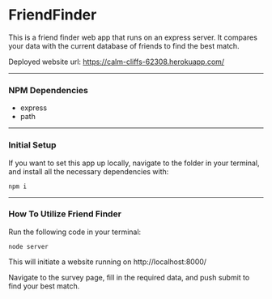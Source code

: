 # FriendFinder

This is a friend finder web app that runs on an express server. It compares your data with the current database of friends to find the best match.

Deployed website url: https://calm-cliffs-62308.herokuapp.com/

---

### **NPM Dependencies**

* express
* path

---

### **Initial Setup**
If you want to set this app up locally, navigate to the folder in your terminal, and install all the necessary dependencies with:

```
npm i
```

---

### **How To Utilize Friend Finder**

Run the following code in your terminal:

```
node server
```

This will initiate a website running on http://localhost:8000/

Navigate to the survey page, fill in the required data, and push submit to find your best match.